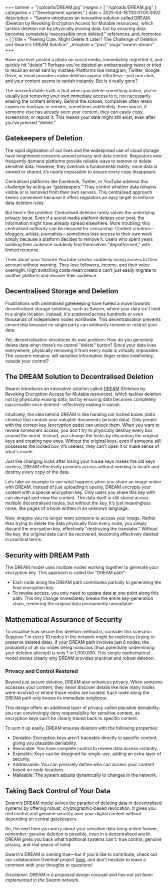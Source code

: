 +++
banner = "/uploads/DREAM.jpg"
images = [ "/uploads/DREAM.jpg" ]
categories = [ "Development updates" ]
date = 2025-04-18T00:01:00.000Z
description = "Swarm introduces an innovative solution called DREAM (Deletion by Revoking Encryption Access for Mutable resources), which tackles deletion not by physically erasing data, but by ensuring data becomes completely inaccessible once deleted."
references_and_footnotes = [ ]
title = "Feeling Cute. Might Delete It Later? The Challenge of Deletion and Swarm’s DREAM Solution"
_template = "post"
slug="swarm-dream"
+++


Have you ever posted a photo on social media, immediately regretted it, and quickly hit "delete"? Perhaps you’ve deleted an embarrassing tweet or tried to recall an email sent by mistake. Platforms like Instagram, Twitter, Google Drive, or email providers make deletion appear effortless—just one click, and your content seems to vanish instantly. But is it really gone?

The uncomfortable truth is that when you delete something online, you're usually just removing your own immediate access to it, not necessarily erasing the content entirely.
Behind the scenes, companies often retain copies on backups or servers, sometimes indefinitely. Even worse, if someone else has already seen your content, they can easily copy, screenshot, or repost it. This means your data might still exist, even after you've pressed “delete.”

## Gatekeepers of Deletion

The rapid digitisation of our lives and the widespread use of cloud storage have heightened concerns around privacy and data control. Regulators now frequently demand platforms provide reliable ways to remove or delete sensitive data. However, they overlook a fundamental reality: once data is viewed or shared, it’s nearly impossible to ensure every copy disappears.

Centralised platforms like Facebook, Twitter, or YouTube address this challenge by acting as “gatekeepers.” They control whether data remains visible or is removed from their own servers. This centralised approach seems convenient because it offers regulators an easy target to enforce data deletion rules.

But here's the problem: Centralised deletion rarely solves the underlying privacy issue. Even if a social media platform deletes your post, the information might have already spread elsewhere. More troubling, this centralised authority can be misused for censorship. Content creators—bloggers, artists, journalists—sometimes lose access to their own work simply because a platform decides to remove it. Users who spent years building their audience suddenly find themselves "deplatformed," with limited recourse.

Think about your favorite YouTube creator suddenly losing access to their account without warning. They lose followers, income, and their voice overnight. High switching costs mean creators can’t just easily migrate to another platform and recover their audience.

## Decentralised Storage and Deletion

Frustrations with centralised gatekeeping have fueled a move towards decentralised storage solutions, such as Swarm, where your data isn't held in a single location. Instead, it's scattered across hundreds or even thousands of independent nodes worldwide. This decentralisation prevents censorship because no single party can arbitrarily remove or restrict your data.

Yet, decentralisation introduces its own problem: How do you genuinely delete data when there’s no central "delete" button? Since your data lives everywhere, physically removing it from every node is virtually impossible. The concern remains: will sensitive information linger online indefinitely, outside your control?

## The DREAM Solution to Decentralised Deletion

Swarm introduces an innovative solution called [DREAM](https://papers.ethswarm.org/p/dream/) (Deletion by Revoking Encryption Access for Mutable resources), which tackles deletion not by physically erasing data, but by ensuring data becomes completely inaccessible once deleted—effectively making it vanish.

Intuitively, the idea behind DREAM is like handing out locked boxes (data chunks) that contain your valuable documents (private data). Only people with the correct key (encryption pads) can unlock them. When you want to revoke someone’s access, you don't try to physically destroy every box around the world. Instead, you change the locks by discarding the original keys and creating new ones. Without the original keys, even if someone still possesses the locked box, it’s useless, they can't open it or make sense of what's inside.

Just like changing locks after losing your house keys makes the old keys useless, DREAM effectively prevents access without needing to locate and destroy every copy of the data.

Lets take an example to see what happens when you share an image online with DREAM. Instead of just uploading it openly, DREAM encrypts your content with a special encryption key. Only users you share this key with can decrypt and view the content. The data itself is still stored across multiple decentralised nodes, but without the key, it’s just meaningless noise, like pages of a book written in an unknown language.

Now, imagine you no longer want someone to access your image. Rather than trying to delete the data physically from every node, you simply discard the encryption key, effectively "destroying the translator." Without the key, the original data can't be recovered, becoming effectively deleted in practical terms.

## Security with DREAM Path
The DREAM model uses multiple nodes working together to generate your encryption key. This approach is called the "DREAM path":

- Each node along the DREAM path contributes partially to generating the final encryption key.
- To revoke access, you only need to update data at one point along this path. This tiny change immediately breaks the entire key-generation chain, rendering the original data permanently unreadable.

## Mathematical Assurance of Security
To visualise how secure this deletion method is, consider this scenario:
Suppose 1 in every 10 nodes in the network might be malicious (trying to preserve deleted data). If your DREAM path involves just 6 nodes, the probability of all six nodes being malicious (thus potentially undermining your deletion attempt) is only 1 in 1,000,000. This simple mathematical model shows clearly why DREAM provides practical and robust deletion.

### Privacy and Control Restored

Beyond just secure deletion, DREAM also enhances privacy. When someone accesses your content, they never discover details like how many nodes were involved or where those nodes are located. Each node along the DREAM path only knows its immediate neighbour.

This design offers an additional layer of privacy called plausible deniability: you can convincingly deny responsibility for sensitive content, as encryption keys can't be clearly traced back to specific content.

To sum it up easily, DREAM ensures deletion with the following properties:
- Deniable: Encryption keys aren't traceable directly to specific content, giving you plausible deniability.
- Revocable: You have complete control to revoke data access instantly.
- Expirable: Keys can be designed for single-use, adding an extra layer of security.
- Addressable: You can precisely define who can access your content based on node locations.
- Malleable: The system adjusts dynamically to changes in the network.

## Taking Back Control of Your Data

Swarm’s DREAM model solves the paradox of deleting data in decentralised systems by offering robust, cryptographic-based revocation. It gives you real control and genuine security over your digital content without depending on central gatekeepers.

So, the next time you worry about your sensitive data living online forever, remember: genuine deletion is possible, even in a decentralised world. DREAM gives you back what traditional systems can't: true control, genuine privacy, and real peace of mind.

Swarm's DREAM is coming true—but if you'd like to contribute, check out our collaborative Overleaf project [here](https://www.overleaf.com/4677157878yvwrxwnzkbdt#df6abe), and don't hesitate to leave a comment with your thoughts or questions!

*Disclaimer: DREAM is a proposed design concept and has not yet been implemented in the Swarm network.*